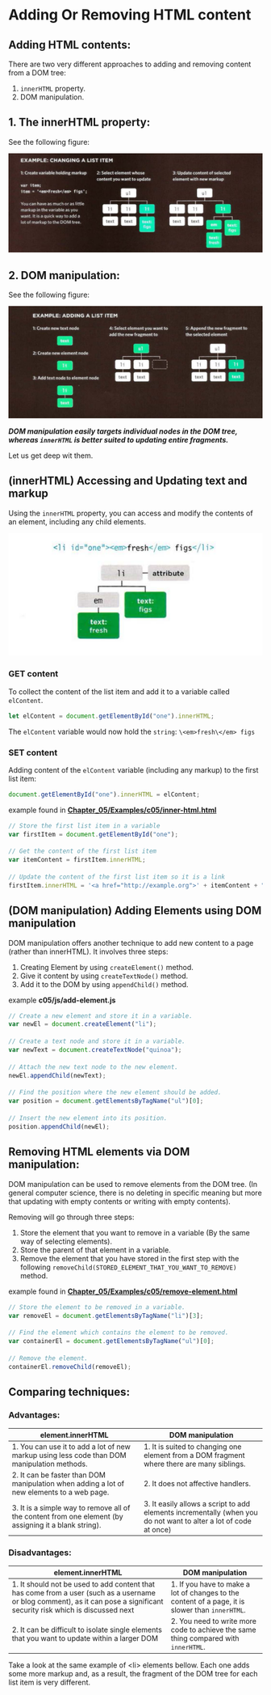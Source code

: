 # Adding Or Removing HTML content

## Adding HTML contents:

There are two very different approaches to adding and removing content from a DOM tree:

1. `innerHTML` property.
2. DOM manipulation.

## 1. The innerHTML property:

See the following figure:

![adding_with_innerhtml](./adding_with_innerhtml.png)

## 2. DOM manipulation:

See the following figure:

![dom_manipulation](./dom_manipulation.png)

**_DOM manipulation easily targets individual nodes in the DOM tree, whereas `innerHTML` is better suited to updating entire fragments._**

Let us get deep wit them.

## (innerHTML) Accessing and Updating text and markup

Using the `innerHTML` property, you can access and modify the contents of an element, including any child elements.

![innerHTML](./innerHTML.png)

### GET content

To collect the content of the list item and add it to a variable called `elContent`.

```js
let elContent = document.getElementById("one").innerHTML;
```

The `elContent` variable would now hold the `string`: `\<em>fresh\</em> figs`

### SET content

Adding content of the `elContent` variable (including any markup) to the first list item:

```js
document.getElementById("one").innerHTML = elContent;
```

example found in <a target="_blank" href="Chapter_05/Examples/c05/inner-html.html">**Chapter_05/Examples/c05/inner-html.html**</a>

```js
// Store the first list item in a variable
var firstItem = document.getElementById("one");

// Get the content of the first list item
var itemContent = firstItem.innerHTML;

// Update the content of the first list item so it is a link
firstItem.innerHTML = '<a href="http://example.org">' + itemContent + "</a>";
```

## (DOM manipulation) Adding Elements using DOM manipulation

DOM manipulation offers another technique to add new content to a page (rather than innerHTML). It involves three steps:

1. Creating Element by using `createElement()` method.
2. Give it content by using `createTextNode()` method.
3. Add it to the DOM by using `appendChild()` method.

example **c05/js/add-element.js**

```js
// Create a new element and store it in a variable.
var newEl = document.createElement("li");

// Create a text node and store it in a variable.
var newText = document.createTextNode("quinoa");

// Attach the new text node to the new element.
newEl.appendChild(newText);

// Find the position where the new element should be added.
var position = document.getElementsByTagName("ul")[0];

// Insert the new element into its position.
position.appendChild(newEl);
```

## Removing HTML elements via DOM manipulation:

DOM manipulation can be used to remove elements from the DOM tree. (In general computer science, there is no deleting in specific meaning but more that updating with empty contents or writing with empty contents).

Removing will go through three steps:

1. Store the element that you want to remove in a variable (By the same way of selecting elements).
2. Store the parent of that element in a variable.
3. Remove the element that you have stored in the first step with the following `removeChild(STORED_ELEMENT_THAT_YOU_WANT_TO_REMOVE)` method.

example found in <a target="_blank" href="Chapter_05/Examples/c05/remove-element.html">**Chapter_05/Examples/c05/remove-element.html**</a>

```js
// Store the element to be removed in a variable.
var removeEl = document.getElementsByTagName("li")[3];

// Find the element which contains the element to be removed.
var containerEl = document.getElementsByTagName("ul")[0];

// Remove the element.
containerEl.removeChild(removeEl);
```

## Comparing techniques:

### Advantages:

| element.innerHTML                                                                                     | DOM manipulation                                                                                                 |
| ----------------------------------------------------------------------------------------------------- | ---------------------------------------------------------------------------------------------------------------- |
| 1. You can use it to add a lot of new markup using less code than DOM manipulation methods.           | 1. It is suited to changing one element from a DOM fragment where there are many siblings.                       |
| 2. It can be faster than DOM manipulation when adding a lot of new elements to a web page.            | 2. It does not affective handlers.                                                                               |
| 3. It is a simple way to remove all of the content from one element (by assigning it a blank string). | 3. It easily allows a script to add elements incrementally (when you do not want to alter a lot of code at once) |

### Disadvantages:

| element.innerHTML                                                                                                                                                          | DOM manipulation                                                                                 |
| -------------------------------------------------------------------------------------------------------------------------------------------------------------------------- | ------------------------------------------------------------------------------------------------ |
| 1. It should not be used to add content that has come from a user (such as a username or blog comment), as it can pose a significant security risk which is discussed next | 1. If you have to make a lot of changes to the content of a page, it is slower than `innerHTML`. |
| 2. It can be difficult to isolate single elements that you want to update within a larger DOM                                                                              | 2. You need to write more code to achieve the same thing compared with `innerHTML`.              |

Take a look at the same example of \<li> elements bellow. Each one adds some more markup and, as a result, the fragment of the DOM tree for each
list item is very different.
